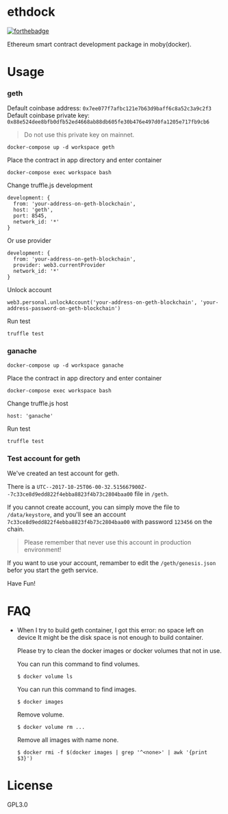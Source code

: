 # ethdock

[![forthebadge](http://forthebadge.com/images/badges/built-with-love.svg)](http://forthebadge.com)

Ethereum smart contract development package in moby(docker).

# Usage

### geth

Default coinbase address: `0x7ee077f7afbc121e7b63d9baff6c8a52c3a9c2f3`
Default coinbase private key: `0x88e524dee8bfb0dfb52ed4668ab88db605fe30b476e497d0fa1205e717fb9cb6`

> Do not use this private key on mainnet.

```
docker-compose up -d workspace geth
```

Place the contract in app directory and enter container

```
docker-compose exec workspace bash
```

Change truffle.js development

```
development: {
  from: 'your-address-on-geth-blockchain',
  host: 'geth',
  port: 8545,
  network_id: '*'
}
```

Or use provider


```
development: {
  from: 'your-address-on-geth-blockchain',
  provider: web3.currentProvider
  network_id: '*'
}
```

Unlock account

```
web3.personal.unlockAccount('your-address-on-geth-blockchain', 'your-address-password-on-geth-blockchain')
```

Run test

```
truffle test
```

### ganache
```
docker-compose up -d workspace ganache
```

Place the contract in app directory and enter container

```
docker-compose exec workspace bash
```

Change truffle.js host

```
host: 'ganache'
```

Run test

```
truffle test
```

### Test account for geth

We've created an test account for geth.

There is a `UTC--2017-10-25T06-00-32.515667900Z--7c33ce8d9edd822f4ebba8823f4b73c2804baa00` file in `/geth`.

If you cannot create account, you can simply move the file to `/data/keystore`, and you'll see an account `7c33ce8d9edd822f4ebba8823f4b73c2804baa00` with password `123456` on the chain.

> Please remember that never use this account in production environment!

If you want to use your account, remamber to edit the `/geth/genesis.json` befor you start the geth service.

Have Fun!

# FAQ

* When I try to build geth container, I got this error: no space left on device
  It might be the disk space is not enough to build container.
  
  Please try to clean the docker images or docker volumes that not in use.
  
  You can run this command to find volumes.
  ```
  $ docker volume ls
  ```
  You can run this command to find images.
  ```
  $ docker images
  ```
  Remove volume.
  ```
  $ docker volume rm ...
  ```
  Remove all images with name none.
  ```
  $ docker rmi -f $(docker images | grep '^<none>' | awk '{print $3}')
  ```

# License

GPL3.0
